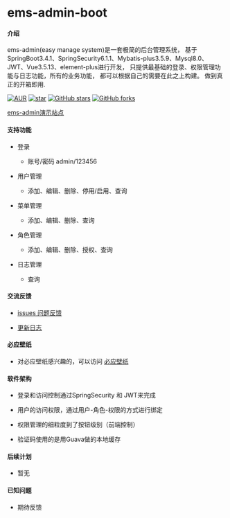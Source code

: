 # ems-admin-boot

#### 介绍
ems-admin(easy manage system)是一套极简的后台管理系统，
基于SpringBoot3.4.1、SpringSecurity6.1.1、Mybatis-plus3.5.9、Mysql8.0、
JWT、Vue3.5.13、element-plus进行开发，
只提供最基础的登录、权限管理功能与日志功能，所有的业务功能，
都可以根据自己的需要在此之上构建。
做到真正的开箱即用.


[![AUR](https://img.shields.io/badge/license-Apache%20License%202.0-blue.svg)](https://github.com/ems-admin/ems-vue3/blob/master/LICENSE)
[![star](https://gitee.com/ems-admin/ems-vue3/badge/star.svg?theme=white)](https://gitee.com/ems-admin/ems-vue3)
[![GitHub stars](https://img.shields.io/github/stars/ems-admin/ems-vue3.svg?style=social&label=Stars)](https://github.com/ems-admin/ems-vue3)
[![GitHub forks](https://img.shields.io/github/forks/ems-admin/ems-vue3.svg?style=social&label=Fork)](https://github.com/ems-admin/ems-vue3)

[ems-admin演示站点](http://ems.fullpx.com/)

#### 支持功能

-  登录
   - 账号/密码 admin/123456

   
-  用户管理
   - 添加、编辑、删除、停用/启用、查询
   
   
-  菜单管理
   - 添加、编辑、删除、查询

   
-  角色管理
   - 添加、编辑、删除、授权、查询

   
-  日志管理
   - 查询


#### 交流反馈


- [issues 问题反馈](https://github.com/ems-admin/ems-vue2/issues)


- [更新日志](CHANGELOG.md)


#### 必应壁纸

- 对必应壁纸感兴趣的，可以访问 [必应壁纸](https://bing.fullpx.com)


#### 软件架构

- 登录和访问控制通过SpringSecurity 和 JWT来完成


- 用户的访问权限，通过用户-角色-权限的方式进行绑定


- 权限管理的细粒度到了按钮级别（前端控制）


- 验证码使用的是用Guava做的本地缓存


#### 后续计划

- 暂无


#### 已知问题

- 期待反馈



